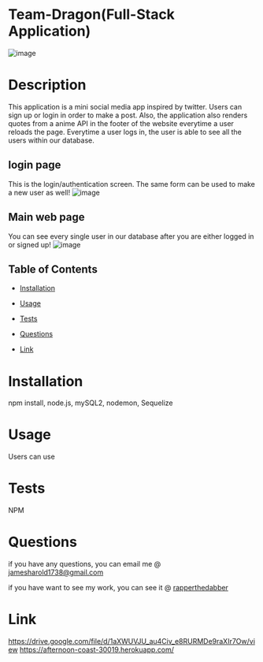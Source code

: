 # Team-Dragon(Full-Stack Application)
![image](https://user-images.githubusercontent.com/116526260/226284966-3467d693-b604-4421-8d4c-527f792acd00.png)


 # Description 

  This application is a mini social media app inspired by twitter. Users can sign up or login in order to make a post. Also, the application also renders quotes from a anime API in the footer of the website everytime a user reloads the page. Everytime a user logs in, the user is able to see all the users within our database. 
   ## login page
   This is the login/authentication screen. The same form can be used to make a new user as well!
  ![image](https://user-images.githubusercontent.com/116526260/226285073-01058c19-f7c1-4a33-bc21-e66896b57076.png)
  ## Main web page
  You can see every single user in our database after you are either logged in or signed up!
![image](https://user-images.githubusercontent.com/116526260/226285300-4c3dbe01-c848-42f4-b32d-9709cfc76030.png)


  ## Table of Contents 
  
  * [Installation](#installation)
  
  * [Usage](#usage)
  
  * [Tests](#tests)
  
  * [Questions](#questions)
  * [Link](#Link)

  # Installation
  npm install, node.js, mySQL2, nodemon, Sequelize
  
  # Usage

  Users can use 

  # Tests

 NPM

  # Questions 

  if you have any questions, you can email me @ jamesharold1738@gmail.com

  if you have want to see my work, you can see it @  [rapperthedabber](https://github.com/rapperthedabber/)
  
  # Link 
 https://drive.google.com/file/d/1aXWUVJU_au4Civ_e8RURMDe9raXIr7Ow/view
  https://afternoon-coast-30019.herokuapp.com/
  
